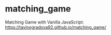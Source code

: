 # matching_game
Matching Game with Vanilla JavaScript: https://tavinogradova92.github.io/matching_game/
